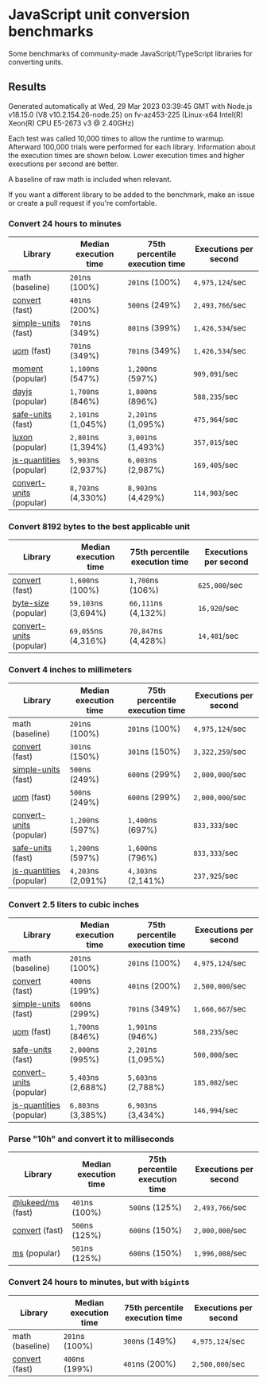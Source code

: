 # JavaScript unit conversion benchmarks

Some benchmarks of community-made JavaScript/TypeScript libraries for converting units.

## Results

<!-- beginblock(results) -->

Generated automatically at Wed, 29 Mar 2023 03:39:45 GMT with Node.js v18.15.0 (V8 v10.2.154.26-node.25) on fv-az453-225 (Linux-x64 Intel(R) Xeon(R) CPU E5-2673 v3 @ 2.40GHz)

Each test was called 10,000 times to allow the runtime to warmup.
Afterward 100,000 trials were performed for each library.
Information about the execution times are shown below.
Lower execution times and higher executions per second are better.

A baseline of raw math is included when relevant.

If you want a different library to be added to the benchmark, make an issue or create a pull request if you're comfortable.

### Convert 24 hours to minutes

| Library                                                            | Median execution time | 75th percentile execution time | Executions per second |
| ------------------------------------------------------------------ | --------------------- | ------------------------------ | --------------------- |
| math (baseline)                                                    | `201`ns (100%)        | `201`ns (100%)                 | `4,975,124`/sec       |
| [convert](https://npmjs.com/package/convert) (fast)                | `401`ns (200%)        | `500`ns (249%)                 | `2,493,766`/sec       |
| [simple-units](https://npmjs.com/package/simple-units) (fast)      | `701`ns (349%)        | `801`ns (399%)                 | `1,426,534`/sec       |
| [uom](https://npmjs.com/package/uom) (fast)                        | `701`ns (349%)        | `701`ns (349%)                 | `1,426,534`/sec       |
| [moment](https://npmjs.com/package/moment) (popular)               | `1,100`ns (547%)      | `1,200`ns (597%)               | `909,091`/sec         |
| [dayjs](https://npmjs.com/package/dayjs) (popular)                 | `1,700`ns (846%)      | `1,800`ns (896%)               | `588,235`/sec         |
| [safe-units](https://npmjs.com/package/safe-units) (fast)          | `2,101`ns (1,045%)    | `2,201`ns (1,095%)             | `475,964`/sec         |
| [luxon](https://npmjs.com/package/luxon) (popular)                 | `2,801`ns (1,394%)    | `3,001`ns (1,493%)             | `357,015`/sec         |
| [js-quantities](https://npmjs.com/package/js-quantities) (popular) | `5,903`ns (2,937%)    | `6,003`ns (2,987%)             | `169,405`/sec         |
| [convert-units](https://npmjs.com/package/convert-units) (popular) | `8,703`ns (4,330%)    | `8,903`ns (4,429%)             | `114,903`/sec         |

### Convert 8192 bytes to the best applicable unit

| Library                                                            | Median execution time | 75th percentile execution time | Executions per second |
| ------------------------------------------------------------------ | --------------------- | ------------------------------ | --------------------- |
| [convert](https://npmjs.com/package/convert) (fast)                | `1,600`ns (100%)      | `1,700`ns (106%)               | `625,000`/sec         |
| [byte-size](https://npmjs.com/package/byte-size) (popular)         | `59,103`ns (3,694%)   | `66,111`ns (4,132%)            | `16,920`/sec          |
| [convert-units](https://npmjs.com/package/convert-units) (popular) | `69,055`ns (4,316%)   | `70,847`ns (4,428%)            | `14,481`/sec          |

### Convert 4 inches to millimeters

| Library                                                            | Median execution time | 75th percentile execution time | Executions per second |
| ------------------------------------------------------------------ | --------------------- | ------------------------------ | --------------------- |
| math (baseline)                                                    | `201`ns (100%)        | `201`ns (100%)                 | `4,975,124`/sec       |
| [convert](https://npmjs.com/package/convert) (fast)                | `301`ns (150%)        | `301`ns (150%)                 | `3,322,259`/sec       |
| [simple-units](https://npmjs.com/package/simple-units) (fast)      | `500`ns (249%)        | `600`ns (299%)                 | `2,000,000`/sec       |
| [uom](https://npmjs.com/package/uom) (fast)                        | `500`ns (249%)        | `600`ns (299%)                 | `2,000,000`/sec       |
| [convert-units](https://npmjs.com/package/convert-units) (popular) | `1,200`ns (597%)      | `1,400`ns (697%)               | `833,333`/sec         |
| [safe-units](https://npmjs.com/package/safe-units) (fast)          | `1,200`ns (597%)      | `1,600`ns (796%)               | `833,333`/sec         |
| [js-quantities](https://npmjs.com/package/js-quantities) (popular) | `4,203`ns (2,091%)    | `4,303`ns (2,141%)             | `237,925`/sec         |

### Convert 2.5 liters to cubic inches

| Library                                                            | Median execution time | 75th percentile execution time | Executions per second |
| ------------------------------------------------------------------ | --------------------- | ------------------------------ | --------------------- |
| math (baseline)                                                    | `201`ns (100%)        | `201`ns (100%)                 | `4,975,124`/sec       |
| [convert](https://npmjs.com/package/convert) (fast)                | `400`ns (199%)        | `401`ns (200%)                 | `2,500,000`/sec       |
| [simple-units](https://npmjs.com/package/simple-units) (fast)      | `600`ns (299%)        | `701`ns (349%)                 | `1,666,667`/sec       |
| [uom](https://npmjs.com/package/uom) (fast)                        | `1,700`ns (846%)      | `1,901`ns (946%)               | `588,235`/sec         |
| [safe-units](https://npmjs.com/package/safe-units) (fast)          | `2,000`ns (995%)      | `2,201`ns (1,095%)             | `500,000`/sec         |
| [convert-units](https://npmjs.com/package/convert-units) (popular) | `5,403`ns (2,688%)    | `5,603`ns (2,788%)             | `185,082`/sec         |
| [js-quantities](https://npmjs.com/package/js-quantities) (popular) | `6,803`ns (3,385%)    | `6,903`ns (3,434%)             | `146,994`/sec         |

### Parse "10h" and convert it to milliseconds

| Library                                                   | Median execution time | 75th percentile execution time | Executions per second |
| --------------------------------------------------------- | --------------------- | ------------------------------ | --------------------- |
| [@lukeed/ms](https://npmjs.com/package/@lukeed/ms) (fast) | `401`ns (100%)        | `500`ns (125%)                 | `2,493,766`/sec       |
| [convert](https://npmjs.com/package/convert) (fast)       | `500`ns (125%)        | `600`ns (150%)                 | `2,000,000`/sec       |
| [ms](https://npmjs.com/package/ms) (popular)              | `501`ns (125%)        | `600`ns (150%)                 | `1,996,008`/sec       |

### Convert 24 hours to minutes, but with `bigint`s

| Library                                             | Median execution time | 75th percentile execution time | Executions per second |
| --------------------------------------------------- | --------------------- | ------------------------------ | --------------------- |
| math (baseline)                                     | `201`ns (100%)        | `300`ns (149%)                 | `4,975,124`/sec       |
| [convert](https://npmjs.com/package/convert) (fast) | `400`ns (199%)        | `401`ns (200%)                 | `2,500,000`/sec       |

<!-- endblock(results) -->
